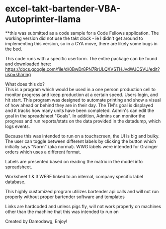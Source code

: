 excel-takt-bartender-VBA-Autoprinter-llama
=============================
**this was submitted as a code sample for a Code Fellows application.  The working version did not use the takt clock - ie
I didn't get around to implementing this version, so in a CYA move, there are likely some bugs in the bed. 

This code runs with a specific userform.  The entire package can be found and downloaded here:
https://docs.google.com/file/d/0BwDr8PN7RrULQXVSTHJvdWJCSVU/edit?usp=sharing

What does this do?  
This is a program which would be used in a one person production cell to monitor progress and keep production at a certain speed.
Users login, and hit start.  This program was designed to automate printing and show a visual of how ahead or behind they
are in their day. The TM's goal is displayed and it tracks how many units have been completed.  Admin's can edit the goal
in the spreadsheet "Goals".  In addition, Admins can monitor the progress and run reports/stats on the data provided in 
the datadump, which logs events.  

Because this was intended to run on a touchscreen, the UI is big and bulky.  The user can toggle between different 
labels by clicking the button which initially says "Norm" (aka normal).  WWG labels were intended for Grainger orders 
which uses a different format.

Labels are presented based on reading the matrix in the model info spreadsheet. 

Worksheet 1 & 3 WERE linked to an internal, company specific label database.  

This highly customized program utilizes bartender api calls and will not run properly 
without proper bartender software and templates

Links are hardcoded and unless pigs fly, will not work properly
on machines other than the machine that this was intended to run on

Created by Damodawg, Enjoy! 
